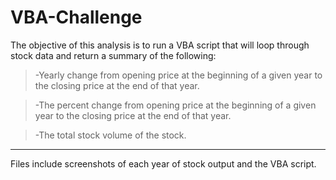 # VBA-Challenge

The objective of this analysis is to run a VBA script that will loop through stock data and return a summary of the following:
> -Yearly change from opening price at the beginning of a given year to the closing price at the end of that year.

> -The percent change from opening price at the beginning of a given year to the closing price at the end of that year.

> -The total stock volume of the stock.

---

Files include screenshots of each year of stock output and the VBA script.
